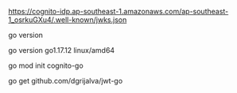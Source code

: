 https://cognito-idp.ap-southeast-1.amazonaws.com/ap-southeast-1_osrkuGXu4/.well-known/jwks.json

go version

go version go1.17.12 linux/amd64

go mod init cognito-go

go get github.com/dgrijalva/jwt-go